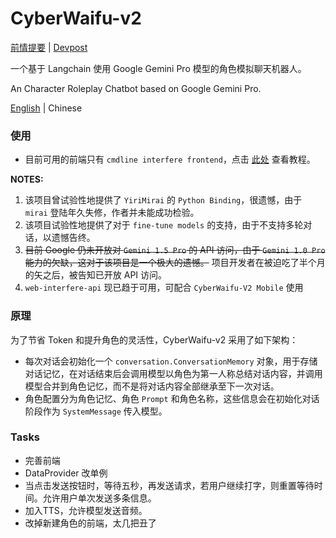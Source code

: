 # CyberWaifu-v2

[前情提要](https://www.bilibili.com/video/BV1rZ421B79N) | [Devpost](/Devpost.md) 

一个基于 Langchain 使用 Google Gemini Pro 模型的角色模拟聊天机器人。

An Character Roleplay Chatbot based on Google Gemini Pro.

[English](/docs/README_en.md) | Chinese

### 使用

- 目前可用的前端只有 `cmdline interfere frontend`，点击 [此处](Usage.md) 查看教程。

**NOTES:** 

1. 该项目曾试验性地提供了 `YiriMirai` 的 `Python Binding`，很遗憾，由于 `mirai` 登陆年久失修，作者并未能成功检验。
2. 该项目试验性地提供了对于 `fine-tune models` 的支持，由于不支持多轮对话，以遗憾告终。
3. <s>目前 Google 仍未开放对 `Gemini 1.5 Pro` 的 API 访问，由于 `Gemini 1.0 Pro` 能力的欠缺，这对于该项目是一个极大的遗憾。</s> 项目开发者在被迫吃了半个月的矢之后，被告知已开放 API 访问。
4. `web-interfere-api` 现已趋于可用，可配合 `CyberWaifu-V2 Mobile` 使用

### 原理

为了节省 Token 和提升角色的灵活性，CyberWaifu-v2 采用了如下架构：

- 每次对话会初始化一个 `conversation.ConversationMemory` 对象，用于存储对话记忆，在对话结束后会调用模型以角色为第一人称总结对话内容，并调用模型合并到角色记忆，而不是将对话内容全部继承至下一次对话。
- 角色配置分为角色记忆、角色 `Prompt` 和角色名称，这些信息会在初始化对话阶段作为 `SystemMessage` 传入模型。

### Tasks

- 完善前端
- DataProvider 改单例
- 当点击发送按钮时，等待五秒，再发送请求，若用户继续打字，则重置等待时间。允许用户单次发送多条信息。
- 加入TTS，允许模型发送音频。
- 改掉新建角色的前端，太几把丑了